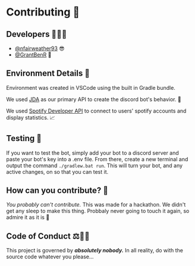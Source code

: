 # Contributing 🤝

## Developers 👷‍♂️🔨
- [@nfairweather93](https://github.com/nfairweather93) 😎 
- [@GrantBenR](https://github.com/GrantBenR) 🥸

## Environment Details 🌳
Environment was created in VSCode using the built in Gradle bundle.

We used [JDA](https://jda.wiki/setup/intellij/) as our primary API to create the discord bot's behavior. 🤖

We used [Spotify Developer API](https://developer.spotify.com/documentation/web-api) to connect to users' spotify accounts and display statistics. 📈

## Testing 🧪
If you want to test the bot, simply add your bot to a discord server and paste your bot's key into a .env file. From there, create a new terminal and output the command ```./gradlew.bat run```. This will turn your bot, and any active changes, on so that you can test it.

## How can you contribute? 🤔
*You probably can't contribute.* This was made for a hackathon. We didn't get any sleep to make this thing. Probbaly never going to touch it again, so admire it as it is 🤩

## Code of Conduct ⚖️👨‍⚖️
This project is governed by ***absolutely nobody.*** In all reality, do with the source code whatever you please...
